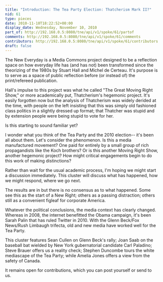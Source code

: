 ```yaml
---
title: "Introduction: The Tea Party Election: Thatcherism Mark II?"
nid: 61
type: pieces
date: 2010-11-10T18:22:52+00:00
display_date: Wednesday, November 10, 2010
part_of: http://192.168.0.5:8080/tne/api/v1/spoke/61/partof
comments: http://192.168.0.5:8080/tne/api/v1/spoke/61/comments
contributors: http://192.168.0.5:8080/tne/api/v1/spoke/61/contributors
draft: false
---
```


 The New Everyday is a Media Commons project designed to be a reflection space on how everyday life has (and has not) been transformed since the theorizing of the 1980s by Stuart Hall and Michel de Certeau. It's purpose is to serve as a space of public reflection before (or instead of) the print/refereed publication.

 Hall's impulse to this project was what he called "The Great Moving Right Show," or more academically put, Thatcherism's hegemonic project. It's easily forgotten now but the analysis of Thatcherism was widely derided at the time, with people on the left insisting that this was simply old fashioned class politics in a slightly dressed up format; that Thatcher was stupid and by extension people were being stupid to vote for her.

 Is this starting to sound familiar yet?

 I wonder what you think of the Tea Party and the 2010 election-- it's been all about them. Let's consider the phenomenon. Is this a media manufactured movement? One paid for entirely by a small group of rich propagandists like the Koch brothers? Or is this another Moving Right Show, another hegemonic project? How might critical engagements begin to do this work of making distinctions?

 Rather than wait for the usual academic process, I'm hoping we might start a discussion immediately. This cluster will discuss what has happened, how we might respond, where we go next.

 The results are in but there is no consensus as to what happened. Some see this as the start of a New Right; others as a passing distraction; others still as a convenient figleaf for corporate America.

 Whatever the political conclusions, the media context has clearly changed. Whereas in 2008, the internet benefitted the Obama campaign, it's been Sarah Palin that has ruled Twitter in 2010. With the Glenn Beck/Fox News/Rush Limbaugh trifecta, old and new media have worked well for the Tea Party.

 This cluster features Sean Cullen on Glenn Beck's rally; Joan Saab on the baseball bat wielded by New York gubernatorial candidate Carl Paladino; Steve Brauer offers us a reality check; Stephen Duncombe tours the white mediascape of the Tea Party; while Amelia Jones offers a view from the safety of Canada.

 It remains open for contributions, which you can post yourself or send to us.
